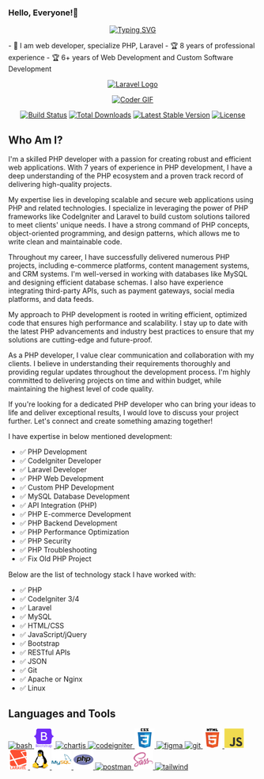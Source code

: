 ### Hello, Everyone!👋
<div align="center">

[![Typing SVG](https://readme-typing-svg.herokuapp.com?font=Silkscreen&size=30&duration=2500&color=979797&width=435&lines=Software+Engineer;BackEnd+Developer)](https://git.io/typing-svg)
</div>
<div>
  
</div>
- 👀 I am web developer, specialize PHP, Laravel
- 🏆 8 years of professional experience
- 🏆 6+ years of Web Development and Custom Software Development

<p align="center"><a href="https://laravel.com" target="_blank"><img src="https://raw.githubusercontent.com/laravel/art/master/logo-lockup/5%20SVG/2%20CMYK/1%20Full%20Color/laravel-logolockup-cmyk-red.svg" width="400" alt="Laravel Logo"></a></p>
<p align="center">
<a href="#"><img src="https://media.giphy.com/media/SWoSkN6DxTszqIKEqv/giphy.gif" alt="Coder GIF" width="500" height="400"></a>
</p>
<p align="center">
<a href="https://github.com/laravel/framework/actions"><img src="https://github.com/laravel/framework/workflows/tests/badge.svg" alt="Build Status"></a>
<a href="https://packagist.org/packages/laravel/framework"><img src="https://img.shields.io/packagist/dt/laravel/framework" alt="Total Downloads"></a>
<a href="https://packagist.org/packages/laravel/framework"><img src="https://img.shields.io/packagist/v/laravel/framework" alt="Latest Stable Version"></a>
<a href="https://packagist.org/packages/laravel/framework"><img src="https://img.shields.io/packagist/l/laravel/framework" alt="License"></a>
</p>

## Who Am I?

I'm a skilled PHP developer with a passion for creating robust and efficient web applications. With 7 years of experience in PHP development, I have a deep understanding of the PHP ecosystem and a proven track record of delivering high-quality projects.

My expertise lies in developing scalable and secure web applications using PHP and related technologies. I specialize in leveraging the power of PHP frameworks like CodeIgniter and Laravel to build custom solutions tailored to meet clients' unique needs. I have a strong command of PHP concepts, object-oriented programming, and design patterns, which allows me to write clean and maintainable code.

Throughout my career, I have successfully delivered numerous PHP projects, including e-commerce platforms, content management systems, and CRM systems. I'm well-versed in working with databases like MySQL and designing efficient database schemas. I also have experience integrating third-party APIs, such as payment gateways, social media platforms, and data feeds.

My approach to PHP development is rooted in writing efficient, optimized code that ensures high performance and scalability. I stay up to date with the latest PHP advancements and industry best practices to ensure that my solutions are cutting-edge and future-proof.

As a PHP developer, I value clear communication and collaboration with my clients. I believe in understanding their requirements thoroughly and providing regular updates throughout the development process. I'm highly committed to delivering projects on time and within budget, while maintaining the highest level of code quality.

If you're looking for a dedicated PHP developer who can bring your ideas to life and deliver exceptional results, I would love to discuss your project further. Let's connect and create something amazing together!

I have expertise in below mentioned development:

- ✅ PHP Development
- ✅ CodeIgniter Developer
- ✅ Laravel Developer
- ✅ PHP Web Development
- ✅ Custom PHP Development
- ✅ MySQL Database Development
- ✅ API Integration (PHP)
- ✅ PHP E-commerce Development
- ✅ PHP Backend Development
- ✅ PHP Performance Optimization
- ✅ PHP Security
- ✅ PHP Troubleshooting
- ✅ Fix Old PHP Project

Below are the list of technology stack I have worked with:

- ✅ PHP
- ✅ CodeIgniter 3/4
- ✅ Laravel
- ✅ MySQL
- ✅ HTML/CSS
- ✅ JavaScript/jQuery
- ✅ Bootstrap
- ✅ RESTful APIs
- ✅ JSON
- ✅ Git
- ✅ Apache or Nginx
- ✅ Linux

## Languages and Tools

<p align="left"> <a href="https://www.gnu.org/software/bash/" target="_blank"> <img src="https://www.vectorlogo.zone/logos/gnu_bash/gnu_bash-icon.svg" alt="bash" width="40" height="40"/> </a> <a href="https://getbootstrap.com" target="_blank"> <img src="https://raw.githubusercontent.com/devicons/devicon/master/icons/bootstrap/bootstrap-plain-wordmark.svg" alt="bootstrap" width="40" height="40"/> </a> <a href="https://www.chartjs.org" target="_blank"> <img src="https://www.chartjs.org/media/logo-title.svg" alt="chartjs" width="40" height="40"/> </a> <a href="https://codeigniter.com" target="_blank"> <img src="https://cdn.worldvectorlogo.com/logos/codeigniter.svg" alt="codeigniter" width="40" height="40"/> </a> <a href="https://www.w3schools.com/css/" target="_blank"> <img src="https://raw.githubusercontent.com/devicons/devicon/master/icons/css3/css3-original-wordmark.svg" alt="css3" width="40" height="40"/> </a> <a href="https://www.figma.com/" target="_blank"> <img src="https://www.vectorlogo.zone/logos/figma/figma-icon.svg" alt="figma" width="40" height="40"/> </a> <a href="https://git-scm.com/" target="_blank"> <img src="https://www.vectorlogo.zone/logos/git-scm/git-scm-icon.svg" alt="git" width="40" height="40"/> </a>  <a href="https://www.w3.org/html/" target="_blank"> <img src="https://raw.githubusercontent.com/devicons/devicon/master/icons/html5/html5-original-wordmark.svg" alt="html5" width="40" height="40"/> </a> <a href="https://developer.mozilla.org/en-US/docs/Web/JavaScript" target="_blank"> <img src="https://raw.githubusercontent.com/devicons/devicon/master/icons/javascript/javascript-original.svg" alt="javascript" width="40" height="40"/> </a> <a href="https://laravel.com/" target="_blank"> <img src="https://raw.githubusercontent.com/devicons/devicon/master/icons/laravel/laravel-plain-wordmark.svg" alt="laravel" width="40" height="40"/> </a> <a href="https://www.linux.org/" target="_blank"> <img src="https://raw.githubusercontent.com/devicons/devicon/master/icons/linux/linux-original.svg" alt="linux" width="40" height="40"/> </a> <a href="https://www.mysql.com/" target="_blank"> <img src="https://raw.githubusercontent.com/devicons/devicon/master/icons/mysql/mysql-original-wordmark.svg" alt="mysql" width="40" height="40"/> </a> <a href="https://www.php.net" target="_blank"> <img src="https://raw.githubusercontent.com/devicons/devicon/master/icons/php/php-original.svg" alt="php" width="40" height="40"/> </a> <a href="https://postman.com" target="_blank"> <img src="https://www.vectorlogo.zone/logos/getpostman/getpostman-icon.svg" alt="postman" width="40" height="40"/> </a>  <a href="https://sass-lang.com" target="_blank"> <img src="https://raw.githubusercontent.com/devicons/devicon/master/icons/sass/sass-original.svg" alt="sass" width="40" height="40"/> </a> <a href="https://tailwindcss.com/" target="_blank"> <img src="https://www.vectorlogo.zone/logos/tailwindcss/tailwindcss-icon.svg" alt="tailwind" width="40" height="40"/> </a> </p>
